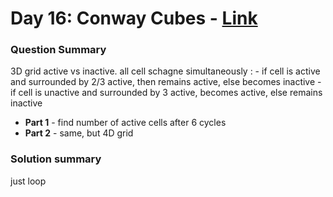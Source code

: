 # Day 16: Conway Cubes  - [Link](https://adventofcode.com/2020/day/17)

### Question Summary
3D grid
active vs inactive. 
all cell schagne simultaneously :
	- if cell is active and surrounded by 2/3 active, then remains active, else becomes inactive
	- if cell is unactive and surrounded by 3 active, becomes active, else remains inactive


- **Part 1** - find number of active cells after 6 cycles
- **Part 2** - same, but 4D grid

### Solution summary 
just loop